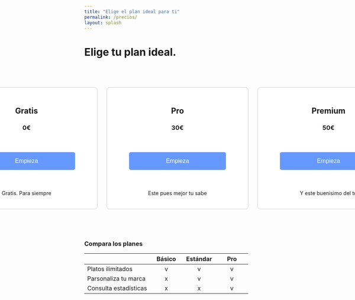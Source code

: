 ```yaml
---
title: "Elige el plan ideal para ti"
permalink: /precios/
layout: splash
---
```


# Elige tu plan ideal.

<style>

/* Aplicar un poco de margen superior al elemento <main> */
main {
    padding-top: 200px; /* Ajusta este valor según sea necesario para evitar el solapamiento */
}
  
.plan-container {
  display: flex;
  justify-content: center;
}

.plan {
  width: 400px; /* Ancho deseado de cada plan */
  padding: 20px;
  border: 1px solid #ccc;
  border-radius: 8px;
  background: white;
  text-align: center;
  margin-bottom: 60px; /* Espacio inferior entre cada plan */
  margin-top: 60px;
  margin-left: 12px;
  margin-right: 12px;
}

.plan-button {
  background-color: #6699ff; /* Cambio de color */
  color: white;
  border: none;
  padding: 15px 100px;
  margin: 40px;
  text-align: center;
  text-decoration: none;
  display: inline-block;
  font-size: 16px;
  border-radius: 5px;
  cursor: pointer;
}

.plan-button:hover {
  background-color: #4c80d9; /* Cambio de color en el hover */
}
</style>

<div class="plan-container">
  <div class="plan">
    <h2>Gratis</h2>
    <h3>0€</h3>
    <button class="plan-button" onclick="location.href='/payment_form/?plan=Gratis'">Empieza</button>
    <p>Gratis. Para siempre</p>
  </div>

  <div class="plan">
    <h2>Pro</h2>
    <h3>30€</h3>
    <button class="plan-button" onclick="location.href='/payment_form/?plan=Pro'">Empieza</button>
    <p>Este pues mejor tu sabe</p>
  </div>

  <div class="plan">
    <h2>Premium</h2>
    <h3>50€</h3>
    <button class="plan-button" onclick="location.href='/payment_form/?plan=Premium'">Empieza</button>
    <p>Y este buenisimo del to</p>
  </div>
</div>



<h3> Compara los planes </h3>
<style>

.table-container {
  margin-top: 60px; /* Ajusta el margen superior según sea necesario */
}

.table-container table {
  width: 1600px;
  border-collapse: collapse;
}

.table-container th, .table-container td {
  padding: 8px;
  border: 1px solid #ccc;
  text-align: left;
}
</style>

<div class="table-container">
  <table>
    <thead>
      <tr>
        <th style="width: 40%;"></th>
        <th style="width: 20%;text-align: center;">Básico</th>
        <th style="width: 20%;text-align: center;">Estándar</th>
        <th style="width: 20%;text-align: center;">Pro</th>
      </tr>
    </thead>
    <tbody>
      <tr>
        <td style="width: 40%;">Platos ilimitados</td>
        <td style="width: 20%;text-align: center;">v</td>
        <td style="width: 20%;text-align: center;">v</td>
        <td style="width: 20%;text-align: center;">v</td>
      </tr>
      <tr>
        <td style="width: 40%;">Parsonaliza tu marca</td>
        <td style="width: 20%;text-align: center;">x</td>
        <td style="width: 20%;text-align: center;">v</td>
        <td style="width: 20%;text-align: center;">v</td>
      </tr>
      <tr>
        <td style="width: 40%;">Consulta estadísticas</td>
        <td style="width: 20%;text-align: center;">x</td>
        <td style="width: 20%;text-align: center;">x</td>
        <td style="width: 20%;text-align: center;">v</td>
      </tr>
    </tbody>
  </table>
</div>

